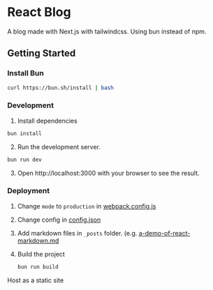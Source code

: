 # React Blog

A blog made with Next.js with tailwindcss. Using bun instead of npm.

## Getting Started

### Install Bun

```sh
curl https://bun.sh/install | bash
```

### Development

1. Install dependencies

```sh
bun install
```

2. Run the development server.

```sh
bun run dev
```

3. Open http://localhost:3000 with your browser to see the result.

### Deployment

1. Change `mode` to `production` in [webpack.config.js](webpack.config.js)
2. Change config in [config.json](src/Files/config.json)

3. Add markdown files in `_posts` folder. (e.g. [a-demo-of-react-markdown.md](_posts/a-demo-of-react-markdown.md)

4. Build the project
   ```sh
   bun run build
   ```

Host as a static site
